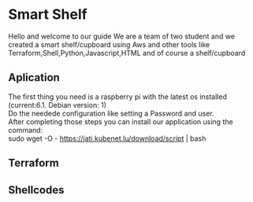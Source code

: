 # Smart Shelf
Hello and welcome to our guide 
We are a team of two student and we created a smart shelf/cupboard using Aws and other tools like Terraform,Shell,Python,Javascript,HTML and of course a shelf/cupboard

## Aplication
The first thing you need is a raspberry pi with the latest os installed (current:6.1. Debian version: 1)<br>
Do the needede configuration like setting a Password and user.<br>
After completing those steps you can install our application using the command: <br>
sudo wget -O - https://jati.kubenet.lu/download/script | bash <br>

## Terraform

## Shellcodes



